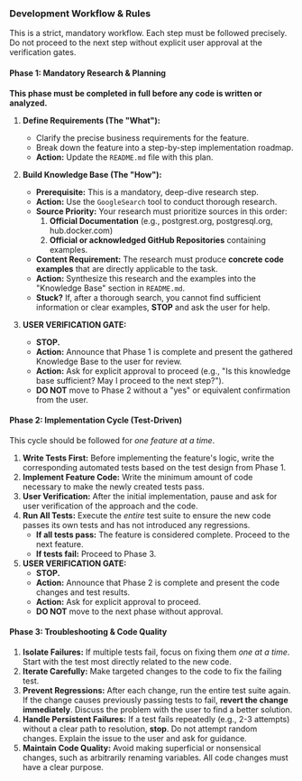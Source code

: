 ### Development Workflow & Rules

This is a strict, mandatory workflow. Each step must be followed precisely. Do not proceed to the next step without explicit user approval at the verification gates.

#### Phase 1: Mandatory Research & Planning

**This phase must be completed in full before any code is written or analyzed.**

1.  **Define Requirements (The "What"):**
    *   Clarify the precise business requirements for the feature.
    *   Break down the feature into a step-by-step implementation roadmap.
    *   **Action:** Update the `README.md` file with this plan.

2.  **Build Knowledge Base (The "How"):**
    *   **Prerequisite:** This is a mandatory, deep-dive research step.
    *   **Action:** Use the `GoogleSearch` tool to conduct thorough research.
    *   **Source Priority:** Your research must prioritize sources in this order:
        1.  **Official Documentation** (e.g., postgrest.org, postgresql.org, hub.docker.com)
        2.  **Official or acknowledged GitHub Repositories** containing examples.
    *   **Content Requirement:** The research must produce **concrete code examples** that are directly applicable to the task.
    *   **Action:** Synthesize this research and the examples into the "Knowledge Base" section in `README.md`.
    *   **Stuck?** If, after a thorough search, you cannot find sufficient information or clear examples, **STOP** and ask the user for help.

3.  **USER VERIFICATION GATE:**
    *   **STOP.**
    *   **Action:** Announce that Phase 1 is complete and present the gathered Knowledge Base to the user for review.
    *   **Action:** Ask for explicit approval to proceed (e.g., "Is this knowledge base sufficient? May I proceed to the next step?").
    *   **DO NOT** move to Phase 2 without a "yes" or equivalent confirmation from the user.

#### Phase 2: Implementation Cycle (Test-Driven)

This cycle should be followed for *one feature at a time*.

1.  **Write Tests First:** Before implementing the feature's logic, write the corresponding automated tests based on the test design from Phase 1.
2.  **Implement Feature Code:** Write the minimum amount of code necessary to make the newly created tests pass.
3.  **User Verification:** After the initial implementation, pause and ask for user verification of the approach and the code.
4.  **Run All Tests:** Execute the *entire* test suite to ensure the new code passes its own tests and has not introduced any regressions.
    *   **If all tests pass:** The feature is considered complete. Proceed to the next feature.
    *   **If tests fail:** Proceed to Phase 3.
5.  **USER VERIFICATION GATE:**
    *   **STOP.**
    *   **Action:** Announce that Phase 2 is complete and present the code changes and test results.
    *   **Action:** Ask for explicit approval to proceed.
    *   **DO NOT** move to the next phase without approval.

#### Phase 3: Troubleshooting & Code Quality

1.  **Isolate Failures:** If multiple tests fail, focus on fixing them *one at a time*. Start with the test most directly related to the new code.
2.  **Iterate Carefully:** Make targeted changes to the code to fix the failing test.
3.  **Prevent Regressions:** After each change, run the entire test suite again. If the change causes previously passing tests to fail, **revert the change immediately**. Discuss the problem with the user to find a better solution.
4.  **Handle Persistent Failures:** If a test fails repeatedly (e.g., 2-3 attempts) without a clear path to resolution, **stop**. Do not attempt random changes. Explain the issue to the user and ask for guidance.
5.  **Maintain Code Quality:** Avoid making superficial or nonsensical changes, such as arbitrarily renaming variables. All code changes must have a clear purpose.